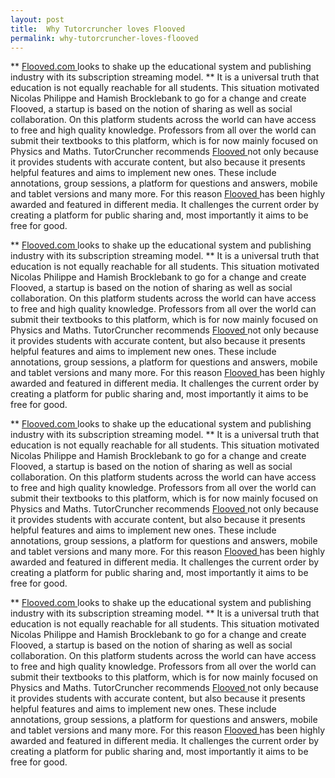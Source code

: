 ```yaml
---
layout: post
title:  Why Tutorcruncher loves Flooved
permalink: why-tutorcruncher-loves-flooved
---
```

** [ Flooved.com ](http://www.flooved.com/) looks to shake up the educational system and publishing industry with its subscription streaming model. ** It is a universal truth that education is not equally reachable for all students. This situation motivated Nicolas Philippe and Hamish Brocklebank to go for a change and create Flooved, a startup is based on the notion of sharing as well as social collaboration. On this platform students across the world can have access to free and high quality knowledge. Professors from all over the world can submit their textbooks to this platform, which is for now mainly focused on Physics and Maths. TutorCruncher recommends [ Flooved ](http://www.flooved.com/) not only because it provides students with accurate content, but also because it presents helpful features and aims to implement new ones. These include annotations, group sessions, a platform for questions and answers, mobile and tablet versions and many more. For this reason [ Flooved ](http://www.flooved.com/) has been highly awarded and featured in different media. It challenges the current order by creating a platform for public sharing and, most importantly it aims to be free for good. 

** [ Flooved.com ](http://www.flooved.com/) looks to shake up the educational system and publishing industry with its subscription streaming model. ** It is a universal truth that education is not equally reachable for all students. This situation motivated Nicolas Philippe and Hamish Brocklebank to go for a change and create Flooved, a startup is based on the notion of sharing as well as social collaboration. On this platform students across the world can have access to free and high quality knowledge. Professors from all over the world can submit their textbooks to this platform, which is for now mainly focused on Physics and Maths. TutorCruncher recommends [ Flooved ](http://www.flooved.com/) not only because it provides students with accurate content, but also because it presents helpful features and aims to implement new ones. These include annotations, group sessions, a platform for questions and answers, mobile and tablet versions and many more. For this reason [ Flooved ](http://www.flooved.com/) has been highly awarded and featured in different media. It challenges the current order by creating a platform for public sharing and, most importantly it aims to be free for good. 

** [ Flooved.com ](http://www.flooved.com/) looks to shake up the educational system and publishing industry with its subscription streaming model. ** It is a universal truth that education is not equally reachable for all students. This situation motivated Nicolas Philippe and Hamish Brocklebank to go for a change and create Flooved, a startup is based on the notion of sharing as well as social collaboration. On this platform students across the world can have access to free and high quality knowledge. Professors from all over the world can submit their textbooks to this platform, which is for now mainly focused on Physics and Maths. TutorCruncher recommends [ Flooved ](http://www.flooved.com/) not only because it provides students with accurate content, but also because it presents helpful features and aims to implement new ones. These include annotations, group sessions, a platform for questions and answers, mobile and tablet versions and many more. For this reason [ Flooved ](http://www.flooved.com/) has been highly awarded and featured in different media. It challenges the current order by creating a platform for public sharing and, most importantly it aims to be free for good. 

** [ Flooved.com ](http://www.flooved.com/) looks to shake up the educational system and publishing industry with its subscription streaming model. ** It is a universal truth that education is not equally reachable for all students. This situation motivated Nicolas Philippe and Hamish Brocklebank to go for a change and create Flooved, a startup is based on the notion of sharing as well as social collaboration. On this platform students across the world can have access to free and high quality knowledge. Professors from all over the world can submit their textbooks to this platform, which is for now mainly focused on Physics and Maths. TutorCruncher recommends [ Flooved ](http://www.flooved.com/) not only because it provides students with accurate content, but also because it presents helpful features and aims to implement new ones. These include annotations, group sessions, a platform for questions and answers, mobile and tablet versions and many more. For this reason [ Flooved ](http://www.flooved.com/) has been highly awarded and featured in different media. It challenges the current order by creating a platform for public sharing and, most importantly it aims to be free for good.
